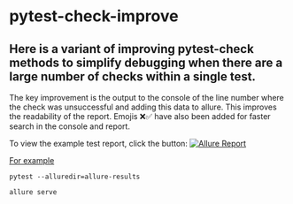 # pytest-check-improve
## Here is a variant of improving pytest-check methods to simplify debugging when there are a large number of checks within a single test.
The key improvement is the output to the console of the line number where the check was unsuccessful and adding this data to allure. This improves the readability of the report. Emojis ❌✅ have also been added for faster search in the console and report.

To view the example test report, click the button: [![Allure Report](https://img.shields.io/badge/Allure%20Report-deployed-green)](https://lambotik.github.io/pytest-check-improve)

[For example](https://github.com/lambotik/pytest-check-improve/blob/main/screenshots/%D0%A1%D0%BD%D0%B8%D0%BC%D0%BE%D0%BA%20%D1%8D%D0%BA%D1%80%D0%B0%D0%BD%D0%B0%202025-07-31%20145350.png)
```
pytest --alluredir=allure-results
```
```
allure serve
```
